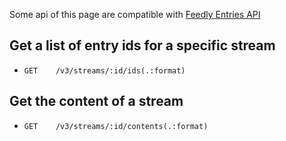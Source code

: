 Some api of this page are compatible with [Feedly Entries API](https://developer.feedly.com/v3/entries/)

## Get a list of entry ids for a specific stream

- `GET    /v3/streams/:id/ids(.:format)`

## Get the content of a stream

- `GET    /v3/streams/:id/contents(.:format)`
